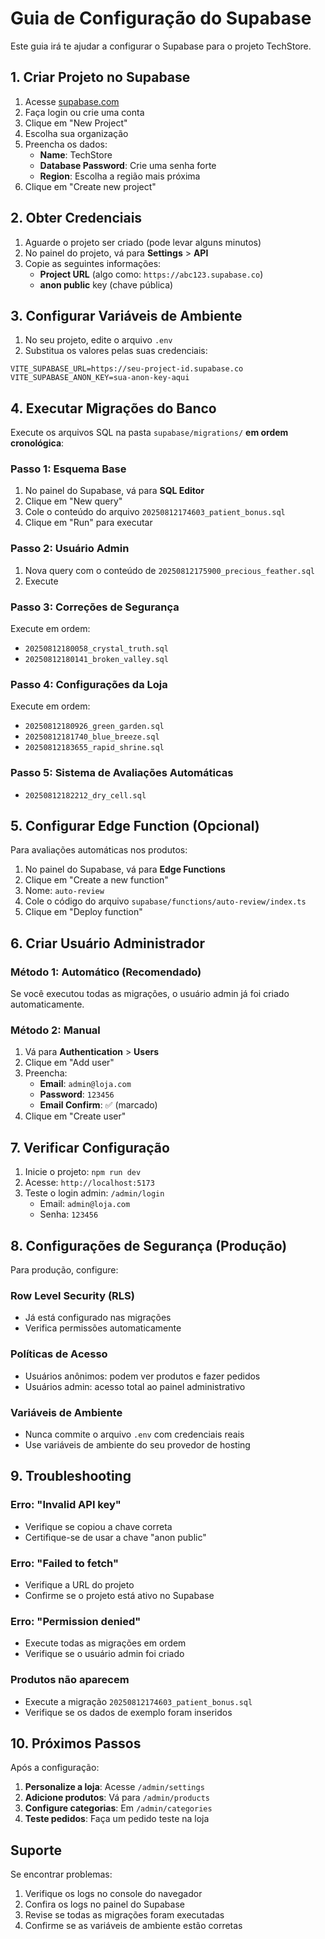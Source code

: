 # Guia de Configuração do Supabase

Este guia irá te ajudar a configurar o Supabase para o projeto TechStore.

## 1. Criar Projeto no Supabase

1. Acesse [supabase.com](https://supabase.com)
2. Faça login ou crie uma conta
3. Clique em "New Project"
4. Escolha sua organização
5. Preencha os dados:
   - **Name**: TechStore
   - **Database Password**: Crie uma senha forte
   - **Region**: Escolha a região mais próxima
6. Clique em "Create new project"

## 2. Obter Credenciais

1. Aguarde o projeto ser criado (pode levar alguns minutos)
2. No painel do projeto, vá para **Settings** > **API**
3. Copie as seguintes informações:
   - **Project URL** (algo como: `https://abc123.supabase.co`)
   - **anon public** key (chave pública)

## 3. Configurar Variáveis de Ambiente

1. No seu projeto, edite o arquivo `.env`
2. Substitua os valores pelas suas credenciais:

```env
VITE_SUPABASE_URL=https://seu-project-id.supabase.co
VITE_SUPABASE_ANON_KEY=sua-anon-key-aqui
```

## 4. Executar Migrações do Banco

Execute os arquivos SQL na pasta `supabase/migrations/` **em ordem cronológica**:

### Passo 1: Esquema Base
1. No painel do Supabase, vá para **SQL Editor**
2. Clique em "New query"
3. Cole o conteúdo do arquivo `20250812174603_patient_bonus.sql`
4. Clique em "Run" para executar

### Passo 2: Usuário Admin
1. Nova query com o conteúdo de `20250812175900_precious_feather.sql`
2. Execute

### Passo 3: Correções de Segurança
Execute em ordem:
- `20250812180058_crystal_truth.sql`
- `20250812180141_broken_valley.sql`

### Passo 4: Configurações da Loja
Execute em ordem:
- `20250812180926_green_garden.sql`
- `20250812181740_blue_breeze.sql`
- `20250812183655_rapid_shrine.sql`

### Passo 5: Sistema de Avaliações Automáticas
- `20250812182212_dry_cell.sql`

## 5. Configurar Edge Function (Opcional)

Para avaliações automáticas nos produtos:

1. No painel do Supabase, vá para **Edge Functions**
2. Clique em "Create a new function"
3. Nome: `auto-review`
4. Cole o código do arquivo `supabase/functions/auto-review/index.ts`
5. Clique em "Deploy function"

## 6. Criar Usuário Administrador

### Método 1: Automático (Recomendado)
Se você executou todas as migrações, o usuário admin já foi criado automaticamente.

### Método 2: Manual
1. Vá para **Authentication** > **Users**
2. Clique em "Add user"
3. Preencha:
   - **Email**: `admin@loja.com`
   - **Password**: `123456`
   - **Email Confirm**: ✅ (marcado)
4. Clique em "Create user"

## 7. Verificar Configuração

1. Inicie o projeto: `npm run dev`
2. Acesse: `http://localhost:5173`
3. Teste o login admin: `/admin/login`
   - Email: `admin@loja.com`
   - Senha: `123456`

## 8. Configurações de Segurança (Produção)

Para produção, configure:

### Row Level Security (RLS)
- Já está configurado nas migrações
- Verifica permissões automaticamente

### Políticas de Acesso
- Usuários anônimos: podem ver produtos e fazer pedidos
- Usuários admin: acesso total ao painel administrativo

### Variáveis de Ambiente
- Nunca commite o arquivo `.env` com credenciais reais
- Use variáveis de ambiente do seu provedor de hosting

## 9. Troubleshooting

### Erro: "Invalid API key"
- Verifique se copiou a chave correta
- Certifique-se de usar a chave "anon public"

### Erro: "Failed to fetch"
- Verifique a URL do projeto
- Confirme se o projeto está ativo no Supabase

### Erro: "Permission denied"
- Execute todas as migrações em ordem
- Verifique se o usuário admin foi criado

### Produtos não aparecem
- Execute a migração `20250812174603_patient_bonus.sql`
- Verifique se os dados de exemplo foram inseridos

## 10. Próximos Passos

Após a configuração:

1. **Personalize a loja**: Acesse `/admin/settings`
2. **Adicione produtos**: Vá para `/admin/products`
3. **Configure categorias**: Em `/admin/categories`
4. **Teste pedidos**: Faça um pedido teste na loja

## Suporte

Se encontrar problemas:
1. Verifique os logs no console do navegador
2. Confira os logs no painel do Supabase
3. Revise se todas as migrações foram executadas
4. Confirme se as variáveis de ambiente estão corretas